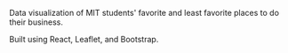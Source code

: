 Data visualization of MIT students' favorite and least favorite places to do their business.

Built using React, Leaflet, and Bootstrap.

